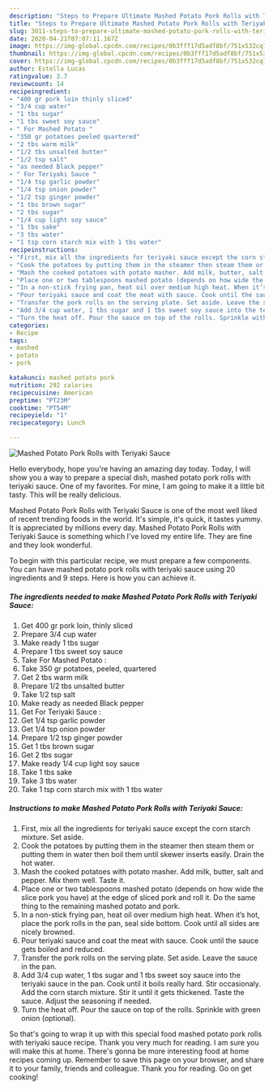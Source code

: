 ```yaml
---
description: "Steps to Prepare Ultimate Mashed Potato Pork Rolls with Teriyaki Sauce"
title: "Steps to Prepare Ultimate Mashed Potato Pork Rolls with Teriyaki Sauce"
slug: 3011-steps-to-prepare-ultimate-mashed-potato-pork-rolls-with-teriyaki-sauce
date: 2020-04-21T07:07:11.167Z
image: https://img-global.cpcdn.com/recipes/0b3fff17d5adf8bf/751x532cq70/mashed-potato-pork-rolls-with-teriyaki-sauce-recipe-main-photo.jpg
thumbnail: https://img-global.cpcdn.com/recipes/0b3fff17d5adf8bf/751x532cq70/mashed-potato-pork-rolls-with-teriyaki-sauce-recipe-main-photo.jpg
cover: https://img-global.cpcdn.com/recipes/0b3fff17d5adf8bf/751x532cq70/mashed-potato-pork-rolls-with-teriyaki-sauce-recipe-main-photo.jpg
author: Estella Lucas
ratingvalue: 3.7
reviewcount: 14
recipeingredient:
- "400 gr pork loin thinly sliced"
- "3/4 cup water"
- "1 tbs sugar"
- "1 tbs sweet soy sauce"
- " For Mashed Potato "
- "350 gr potatoes peeled quartered"
- "2 tbs warm milk"
- "1/2 tbs unsalted butter"
- "1/2 tsp salt"
- "as needed Black pepper"
- " For Teriyaki Sauce "
- "1/4 tsp garlic powder"
- "1/4 tsp onion powder"
- "1/2 tsp ginger powder"
- "1 tbs brown sugar"
- "2 tbs sugar"
- "1/4 cup light soy sauce"
- "1 tbs sake"
- "3 tbs water"
- "1 tsp corn starch mix with 1 tbs water"
recipeinstructions:
- "First, mix all the ingredients for teriyaki sauce except the corn starch mixture. Set aside."
- "Cook the potatoes by putting them in the steamer then steam them or putting them in water then boil them until skewer inserts easily. Drain the hot water."
- "Mash the cooked potatoes with potato masher. Add milk, butter, salt and pepper. Mix them well. Taste it."
- "Place one or two tablespoons mashed potato (depends on how wide the slice pork you have) at the edge of sliced pork and roll it. Do the same thing to the remaining mashed potato and pork."
- "In a non-stick frying pan, heat oil over medium high heat. When it’s hot, place the pork rolls in the pan, seal side bottom. Cook until all sides are nicely browned."
- "Pour teriyaki sauce and coat the meat with sauce. Cook until the sauce gets boiled and reduced."
- "Transfer the pork rolls on the serving plate. Set aside. Leave the sauce in the pan."
- "Add 3/4 cup water, 1 tbs sugar and 1 tbs sweet soy sauce into the teriyaki sauce in the pan. Cook until it boils really hard. Stir occasionaly. Add the corn starch mixture. Stir it until it gets thickened. Taste the sauce. Adjust the seasoning if needed."
- "Turn the heat off. Pour the sauce on top of the rolls. Sprinkle with green onion (optional)."
categories:
- Recipe
tags:
- mashed
- potato
- pork

katakunci: mashed potato pork 
nutrition: 292 calories
recipecuisine: American
preptime: "PT23M"
cooktime: "PT54M"
recipeyield: "1"
recipecategory: Lunch

---
```



![Mashed Potato Pork Rolls with Teriyaki Sauce](https://img-global.cpcdn.com/recipes/0b3fff17d5adf8bf/751x532cq70/mashed-potato-pork-rolls-with-teriyaki-sauce-recipe-main-photo.jpg)

Hello everybody, hope you're having an amazing day today. Today, I will show you a way to prepare a special dish, mashed potato pork rolls with teriyaki sauce. One of my favorites. For mine, I am going to make it a little bit tasty. This will be really delicious.

Mashed Potato Pork Rolls with Teriyaki Sauce is one of the most well liked of recent trending foods in the world. It's simple, it's quick, it tastes yummy. It is appreciated by millions every day. Mashed Potato Pork Rolls with Teriyaki Sauce is something which I've loved my entire life. They are fine and they look wonderful.




To begin with this particular recipe, we must prepare a few components. You can have mashed potato pork rolls with teriyaki sauce using 20 ingredients and 9 steps. Here is how you can achieve it.

<!--inarticleads1-->

##### The ingredients needed to make Mashed Potato Pork Rolls with Teriyaki Sauce:

1. Get 400 gr pork loin, thinly sliced
1. Prepare 3/4 cup water
1. Make ready 1 tbs sugar
1. Prepare 1 tbs sweet soy sauce
1. Take  For Mashed Potato :
1. Take 350 gr potatoes, peeled, quartered
1. Get 2 tbs warm milk
1. Prepare 1/2 tbs unsalted butter
1. Take 1/2 tsp salt
1. Make ready as needed Black pepper
1. Get  For Teriyaki Sauce :
1. Get 1/4 tsp garlic powder
1. Get 1/4 tsp onion powder
1. Prepare 1/2 tsp ginger powder
1. Get 1 tbs brown sugar
1. Get 2 tbs sugar
1. Make ready 1/4 cup light soy sauce
1. Take 1 tbs sake
1. Take 3 tbs water
1. Take 1 tsp corn starch mix with 1 tbs water




<!--inarticleads2-->

##### Instructions to make Mashed Potato Pork Rolls with Teriyaki Sauce:

1. First, mix all the ingredients for teriyaki sauce except the corn starch mixture. Set aside.
1. Cook the potatoes by putting them in the steamer then steam them or putting them in water then boil them until skewer inserts easily. Drain the hot water.
1. Mash the cooked potatoes with potato masher. Add milk, butter, salt and pepper. Mix them well. Taste it.
1. Place one or two tablespoons mashed potato (depends on how wide the slice pork you have) at the edge of sliced pork and roll it. Do the same thing to the remaining mashed potato and pork.
1. In a non-stick frying pan, heat oil over medium high heat. When it’s hot, place the pork rolls in the pan, seal side bottom. Cook until all sides are nicely browned.
1. Pour teriyaki sauce and coat the meat with sauce. Cook until the sauce gets boiled and reduced.
1. Transfer the pork rolls on the serving plate. Set aside. Leave the sauce in the pan.
1. Add 3/4 cup water, 1 tbs sugar and 1 tbs sweet soy sauce into the teriyaki sauce in the pan. Cook until it boils really hard. Stir occasionaly. Add the corn starch mixture. Stir it until it gets thickened. Taste the sauce. Adjust the seasoning if needed.
1. Turn the heat off. Pour the sauce on top of the rolls. Sprinkle with green onion (optional).




So that's going to wrap it up with this special food mashed potato pork rolls with teriyaki sauce recipe. Thank you very much for reading. I am sure you will make this at home. There's gonna be more interesting food at home recipes coming up. Remember to save this page on your browser, and share it to your family, friends and colleague. Thank you for reading. Go on get cooking!
